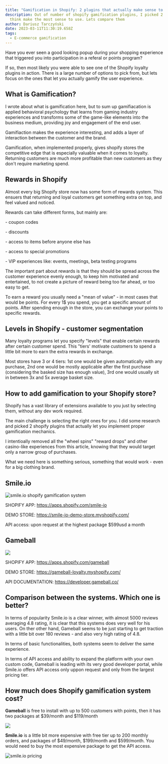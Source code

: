 ```yaml
---
title: "Gamification in Shopify: 2 plugins that actually make sense to use"
description: Out of number of shopify gamification plugins, I picked 2 that I
  think make the most sense to use. Lets compare them
author: Dariusz Tarczyński
date: 2023-03-11T11:30:19.658Z
tags:
  - E-commerce gamification
---
```

H﻿ave you ever seen a good looking popup during your shopping experience that triggered you into participation in a referal or points program?

I﻿f so, then most likely you were able to see one of the Shopify loyalty plugins in action. There is a large number of options to pick from, but lets focus on the ones that let you actually gamify the user experience.

## What is Gamification?

I﻿ wrote about what is gamification here, but to sum up gamifiacation is applied behavioral psychology that learns from gaming industry experiences and transforms some of the game-like elements into the business medium, providing joy and engagement of the end user. 

G﻿amifiaction makes the experience interesting, and adds a layer of interaction between the customer and the brand.

G﻿amification, when implemented properly, gives shopify stores the competitive edge that is especially valuable when it comes to loyalty. Returning customers are much more profitable than new customers as they don't require marketing spend.

## R﻿ewards in Shopify

A﻿lmost every big Shopify store now has some form of rewards system. This ensuers that returning and loyal customers get something extra on top, and feel valued and noticed.

R﻿ewards can take different forms, but mainly are:

\-﻿ coupon codes

\-﻿ discounts

\-﻿ access to items before anyone else has

\-﻿ access to special promotions

\-﻿ VIP experiences like: events, meetings, beta testing programs

T﻿he important part about rewards is that they should be spread across the customer experience evenly enough, to keep him motivated and entertained, to not create a picture of reward being too far ahead, or too easy to get.

T﻿o earn a reward you usually need a "mean of value" - in most cases that would be points. For every 1$ you spend, you get a specific amount of points. After spending enough in the store, you can exchange your points to specific rewards.

## L﻿evels in Shopify - customer segmentation

M﻿any loyalty programs let you specify "levels" that enable certain rewards after certain customer spend. This "tiers' motivate customers to spend a little bit more to earn the extra rewards in exchange.

M﻿ost stores have 3 or 4 tiers: 1st one would be given automatically with any purchase, 2nd one would be mostly applicable after the first purchase (considering the basked size has enough value), 3rd one would usually sit in between 3x and 5x average basket size.

## H﻿ow to add gamification to your Shopify store?

S﻿hopify has a vast library of extensions available to you just by selecting them, without any dev work required.

T﻿he main challenge is selecting the right ones for you. I did some research and picked 2 shopify plugins that actually let you implement proper gamification mechanics.

I﻿ intentioally removed all the "wheel spins" "reward drops" and other casino-like experiences from this article, knowing that they would target only a narrow group of purchases. 

W﻿hat we need here is something serious, something that would work - even for a big clothing brand.

## S﻿mile.io

![smile.io shopify gamification system](/static/img/smileio-shopify-gamification-system.png)

SHOPIFY APP: <https://apps.shopify.com/smile-io>

DEMO STORE: <https://smile-io-demo-store.myshopify.com/>

API access: upon request at the highest package $599usd a month

## G﻿ameball

![](/static/img/gameball-shopify-gamification-syste.png)

SHOPIFY APP: <https://apps.shopify.com/gameball>

DEMO STORE: <https://gameball-loyalty.myshopify.com/>

API DOCUMENTATION: <https://developer.gameball.co/>



## C﻿omparison between the systems. Which one is better?



I﻿n terms of popularity Smile.io is a clear winner, with almost 5000 reviews averaging 4.8 rating, it is clear that this systems does very well for his users. On ther other hand, Gameball seems to be just starting to get traction with a little bit over 180 reviews - and also very high rating of 4.8.



I﻿n terms of basic functionalities, both systems seem to deliver the same experience.



I﻿n terms of API access and ability to expand the platform with your own custom code, Gameball is leading with its very good developer portal, while Smile.io offers API access only uppon request and only from the largest pricing tier.



## How much does Shopify gamification system cost?

**G﻿ameball** is free to install with up to 500 customers with points, then it has two packages at $39/month and $119/month

![](/static/img/gameball-shopify-gamification-pricing.png)

**S﻿mile.io** is a little bit more expensive with free tier up to 200 monthly orders, and packages of $49/month, $199/month and $599/month. You would need to buy the most expensive package to get the API access.

![smile.io pricing](/static/img/brave_wiye8m8osa.png)